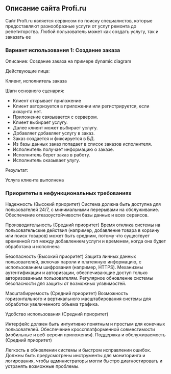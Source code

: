 ##  Описание сайта Profi.ru

Сайт Profi.ru является сервисом по поиску специалистов, которые предоставляют разнообразные услуги от услуг ремонта до репетиторства.  Любой пользователь может как создать услугу, так и заказать ее

### Вариант использования 1: Создание заказа
Описание:
Создание заказа на примере dynamic diagram

Действующие лица:

Клиент, исполнитель заказа

Шаги основного сценария:

* Клиент открывает приложение
* Клиент авторизуется в приложении или регистрируется, если аккаунта нет.
* Приложение связывается с сервером.
* Клиент выбирает услугу.
* Далее клиент может выбирает  услугу.
* Добавляет добавляет услугу  в заказ.
* Заказ создается и фиксируется в БД.
* Из базы данных заказ попадает в список заказов исполнителя.
* Исполнитель получает информацию о заказе.
* Исполнитель берет заказ в работу.
* Исполнитель оказывает улугу.

Результат:

Услуга клиента выполнена

### Приоритеты в нефункциональных требованиях

Надежность (Высокий приоритет)
Система должна быть доступна для пользователей 24/7, с минимальными перерывами на обслуживание.
Обеспечение отказоустойчивости базы данных и всех сервисов.


Производительность (Средний приоритет)
Время отклика системы на пользовательские действия (например, добавление товара в корзину или поиск товаров) может быть средним, потому что существует временной гэп между добавлением услуги и временем, когда она будет обработана и исполнена


Безопасность (Высокий приоритет)
Защита личных данных пользователей, включая пароли и платежную информацию, с использованием шифрования (например, HTTPS).
Механизмы аутентификации и авторизации, обеспечивающие доступ только авторизованным пользователям.
Регулярное обновление системы безопасности для защиты от возможных уязвимостей.

Масштабируемость (Средний приоритет)
Возможность горизонтального и вертикального масштабирования системы для обработки увеличенного объема трафика.

Удобство использования (Средний приоритет)

Интерфейс должен быть интуитивно понятным и простым для конечных пользователей.
Обеспечение кроссплатформенной совместимости (мобильные и веб-версии приложения).
Поддержка и обслуживаемость (Средний приоритет)

Легкость в обновлении системы и быстром исправлении ошибок.
Должны быть предусмотрены инструменты для мониторинга и логирования, чтобы администраторы могли быстро диагностировать и устранять возможные проблемы.
